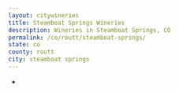 ```yaml
---
layout: citywineries
title: Steamboat Springs Wineries
description: Wineries in Steamboat Springs, CO
permalink: /co/routt/steamboat-springs/
state: co
county: routt
city: steamboat springs
---
```

-
